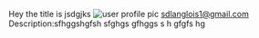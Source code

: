 Hey the title is jsdgjks
            ![user profile pic](https://avatars3.githubusercontent.com/u/61285810?v=4)
            sdlanglois1@gmail.com
Description:sfhggshgfsh
            sfghgs
            gfhggs
            s
            h
            gfgfs
            hg
            

